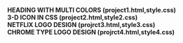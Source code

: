 <b>  HEADING WITH MULTI COLORS  (project1.html,style.css)<b> <br>
<b> 3-D ICON IN CSS  (project2.html,style2.css) <b> <br>
<b> NETFLIX LOGO DESIGN  (projrct3.html,style3.css) <b> <br>
<b> CHROME TYPE LOGO DESIGN (projrct4.html,style4.css) <b> <br>
